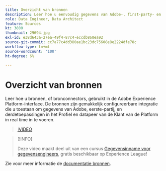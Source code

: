 ```yaml
---
title: Overzicht van bronnen
description: Leer hoe u eenvoudig gegevens van Adobe-, first-party- en externe toepassingen kunt opnemen in het Real-time profiel en dataplaver van Platform.
role: Data Engineer, Data Architect
feature: Sources
kt: 3800
thumbnail: 29694.jpg
exl-id: e38d643a-27ea-49f4-87c4-eccdb860ea92
source-git-commit: cc7a77c4dd380ae1bc23dc75608e8e2224dfe78c
workflow-type: tm+mt
source-wordcount: '100'
ht-degree: 6%

---
```


# Overzicht van bronnen

Leer hoe u bronnen, of bronconnectors, gebruikt in de Adobe Experience Platform-interface. De bronnen zijn gemakkelijk configureerbare integratie die u toestaan om gegevens van Adobe, eerste-partij, en derdetoepassingen in het Profiel en datapeer van de Klant van de Platform in real time in te voeren.

>[!VIDEO](https://video.tv.adobe.com/v/29694?quality=12&learn=on)

>[!INFO]
>
> Deze video maakt deel uit van een cursus [Gegevensinname voor gegevensengineers](https://experienceleague.adobe.com/?recommended=ExperiencePlatform-D-1-2020.1.dataingestion), gratis beschikbaar op Experience League!

Zie voor meer informatie de [documentatie bronnen](https://experienceleague.adobe.com/docs/experience-platform/sources/home.html?lang=nl).

